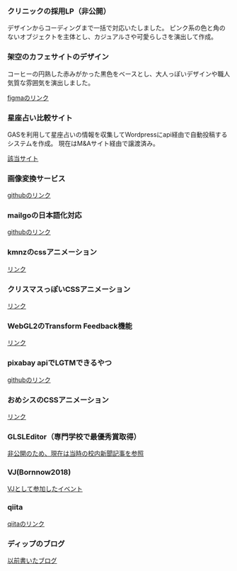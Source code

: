 ### クリニックの採用LP（非公開）
デザインからコーディングまで一括で対応いたしました。
ピンク系の色と角のないオブジェクトを主体とし、カジュアルさや可愛らしさを演出して作成。


### 架空のカフェサイトのデザイン
コーヒーの円熟した赤みがかった黒色をベースとし、大人っぽいデザインや職人気質な雰囲気を演出しました。

[figmaのリンク](https://www.figma.com/file/8jkfXLp0d94P40hk3aegnV/cafe-mellow?node-id=0%3A1&t=RENQj4p1owgz0hjJ-1)

### 星座占い比較サイト
GASを利用して星座占いの情報を収集してWordpressにapi経由で自動投稿するシステムを作成。
現在はM&Aサイト経由で譲渡済み。

[該当サイト](https://seiza-uranai.jp/)


### 画像変換サービス
[githubのリンク](https://github.com/neletolus/img_change)

### mailgoの日本語化対応
[githubのリンク](https://github.com/neletolus/mailgo)

### kmnzのcssアニメーション
[リンク](https://neletolus.github.io/kmnz_css_animation/)

### クリスマスっぽいCSSアニメーション
[リンク](https://neletolus.github.io/christmas_css/dist/)

### WebGL2のTransform Feedback機能
[リンク](https://neletolus.github.io/my-transform-feedback-sample/)

### pixabay apiでLGTMできるやつ
[githubのリンク](https://github.com/neletolus/pixabay_lgtm)

### おめシスのCSSアニメーション
[リンク](https://neletolus.github.io/omesis_cssmv/)

### GLSLEditor（専門学校で最優秀賞取得）
[非公開のため、現在は当時の校内新聞記事を参照](https://www.chuo.ac.jp/np/051.pdf)

### VJ(Bornnow2018)
[VJとして参加したイベント](https://qetic.jp/music/bornnow-pickup/294500/)

### qiita
[qiitaのリンク](https://qiita.com/Yohei_Suda)

### ディップのブログ
[以前書いたブログ](https://developer.dip-net.co.jp/entry/%E3%82%AC%E3%82%BF%E3%81%A4%E3%81%8D%E3%81%AE%E3%81%AA%E3%81%84%E9%AB%98%E3%81%95%E5%8F%AF%E5%A4%89%E3%81%AE%E3%82%AB%E3%83%AB%E3%83%BC%E3%82%BB%E3%83%AB%E3%82%B9%E3%83%A9%E3%82%A4%E3%83%80%E3%83%BC)